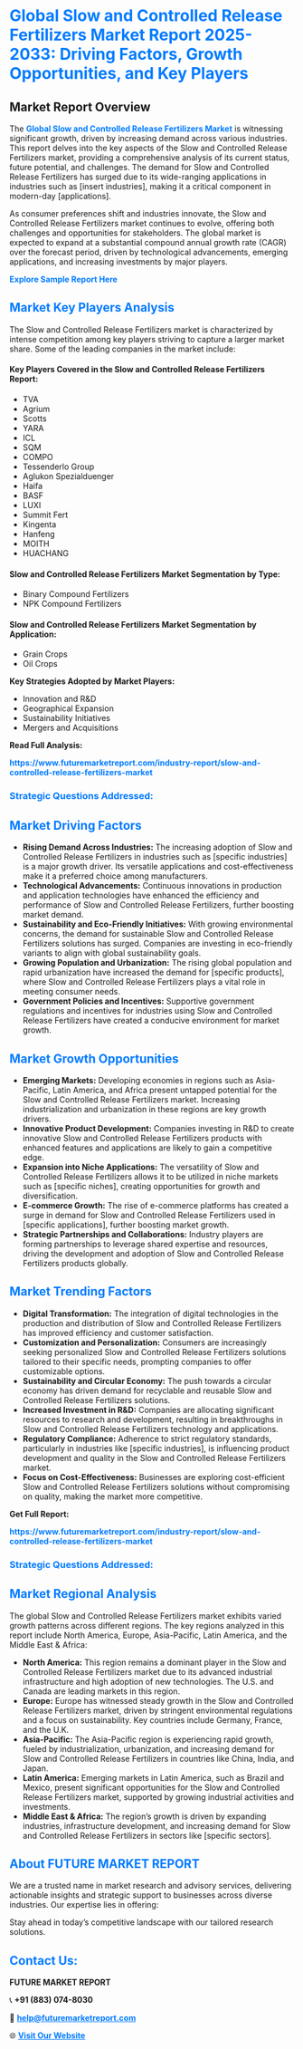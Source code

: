 <h1 style="color: #007BFF;">Global Slow and Controlled Release Fertilizers Market Report 2025-2033: Driving Factors, Growth Opportunities, and Key Players</h1>

<section id="overview">
<h2>Market Report Overview</h2>
<p>The <a href="https://www.futuremarketreport.com/industry-report/slow-and-controlled-release-fertilizers-market" style="color: #007BFF; text-decoration: none;"><strong>Global Slow and Controlled Release Fertilizers Market</strong></a> is witnessing significant growth, driven by increasing demand across various industries. This report delves into the key aspects of the Slow and Controlled Release Fertilizers market, providing a comprehensive analysis of its current status, future potential, and challenges. The demand for Slow and Controlled Release Fertilizers has surged due to its wide-ranging applications in industries such as [insert industries], making it a critical component in modern-day [applications].</p>
<p>As consumer preferences shift and industries innovate, the Slow and Controlled Release Fertilizers market continues to evolve, offering both challenges and opportunities for stakeholders. The global market is expected to expand at a substantial compound annual growth rate (CAGR) over the forecast period, driven by technological advancements, emerging applications, and increasing investments by major players.</p>
</section>

<section id="overview">
<p><a href="https://www.futuremarketreport.com/request-sample/reportId=105024" style="color: #007BFF; text-decoration: none;"><strong>Explore Sample Report Here</strong></a></p>
</section>

<section id="key-players">
<h2 style="color: #007BFF;">Market Key Players Analysis</h2>
<p>The Slow and Controlled Release Fertilizers market is characterized by intense competition among key players striving to capture a larger market share. Some of the leading companies in the market include:</p>
<h4>Key Players Covered in the Slow and Controlled Release Fertilizers Report:</h4>
<ul><li>TVA</li><li>Agrium</li><li>Scotts</li><li>YARA</li><li>ICL</li><li>SQM</li><li>COMPO</li><li>Tessenderlo Group</li><li>Aglukon Spezialduenger</li><li>Haifa</li><li>BASF</li><li>LUXI</li><li>Summit Fert</li><li>Kingenta</li><li>Hanfeng</li><li>MOITH</li><li>HUACHANG</li></ul>
<h4>Slow and Controlled Release Fertilizers Market Segmentation by Type:</h4>
<ul><li>Binary Compound Fertilizers</li><li>NPK Compound Fertilizers</li></ul>

<h4>Slow and Controlled Release Fertilizers Market Segmentation by Application:</h4>
<ul><li>Grain Crops</li><li>Oil Crops</li></ul>
<p><strong>Key Strategies Adopted by Market Players:</strong></p>
<ul>
<li>Innovation and R&D</li>
<li>Geographical Expansion</li>
<li>Sustainability Initiatives</li>
<li>Mergers and Acquisitions</li>
</ul>
</section>

<section>
<p><strong>Read Full Analysis: </strong></p><a href="https://www.futuremarketreport.com/industry-report/slow-and-controlled-release-fertilizers-market" style="color: #007BFF; text-decoration: none;"><strong>https://www.futuremarketreport.com/industry-report/slow-and-controlled-release-fertilizers-market</strong></a>
<h3 style="color: #007BFF;">Strategic Questions Addressed:</h3>
</section>

<section id="driving-factors">
<h2 style="color: #007BFF;">Market Driving Factors</h2>
<ul>
<li><strong>Rising Demand Across Industries:</strong> The increasing adoption of Slow and Controlled Release Fertilizers in industries such as [specific industries] is a major growth driver. Its versatile applications and cost-effectiveness make it a preferred choice among manufacturers.</li>
<li><strong>Technological Advancements:</strong> Continuous innovations in production and application technologies have enhanced the efficiency and performance of Slow and Controlled Release Fertilizers, further boosting market demand.</li>
<li><strong>Sustainability and Eco-Friendly Initiatives:</strong> With growing environmental concerns, the demand for sustainable Slow and Controlled Release Fertilizers solutions has surged. Companies are investing in eco-friendly variants to align with global sustainability goals.</li>
<li><strong>Growing Population and Urbanization:</strong> The rising global population and rapid urbanization have increased the demand for [specific products], where Slow and Controlled Release Fertilizers plays a vital role in meeting consumer needs.</li>
<li><strong>Government Policies and Incentives:</strong> Supportive government regulations and incentives for industries using Slow and Controlled Release Fertilizers have created a conducive environment for market growth.</li>
</ul>
</section>

<section id="growth-opportunities">
<h2 style="color: #007BFF;">Market Growth Opportunities</h2>
<ul>
<li><strong>Emerging Markets:</strong> Developing economies in regions such as Asia-Pacific, Latin America, and Africa present untapped potential for the Slow and Controlled Release Fertilizers market. Increasing industrialization and urbanization in these regions are key growth drivers.</li>
<li><strong>Innovative Product Development:</strong> Companies investing in R&D to create innovative Slow and Controlled Release Fertilizers products with enhanced features and applications are likely to gain a competitive edge.</li>
<li><strong>Expansion into Niche Applications:</strong> The versatility of Slow and Controlled Release Fertilizers allows it to be utilized in niche markets such as [specific niches], creating opportunities for growth and diversification.</li>
<li><strong>E-commerce Growth:</strong> The rise of e-commerce platforms has created a surge in demand for Slow and Controlled Release Fertilizers used in [specific applications], further boosting market growth.</li>
<li><strong>Strategic Partnerships and Collaborations:</strong> Industry players are forming partnerships to leverage shared expertise and resources, driving the development and adoption of Slow and Controlled Release Fertilizers products globally.</li>
</ul>
</section>

<section id="trending-factors">
<h2 style="color: #007BFF;">Market Trending Factors</h2>
<ul>
<li><strong>Digital Transformation:</strong> The integration of digital technologies in the production and distribution of Slow and Controlled Release Fertilizers has improved efficiency and customer satisfaction.</li>
<li><strong>Customization and Personalization:</strong> Consumers are increasingly seeking personalized Slow and Controlled Release Fertilizers solutions tailored to their specific needs, prompting companies to offer customizable options.</li>
<li><strong>Sustainability and Circular Economy:</strong> The push towards a circular economy has driven demand for recyclable and reusable Slow and Controlled Release Fertilizers solutions.</li>
<li><strong>Increased Investment in R&D:</strong> Companies are allocating significant resources to research and development, resulting in breakthroughs in Slow and Controlled Release Fertilizers technology and applications.</li>
<li><strong>Regulatory Compliance:</strong> Adherence to strict regulatory standards, particularly in industries like [specific industries], is influencing product development and quality in the Slow and Controlled Release Fertilizers market.</li>
<li><strong>Focus on Cost-Effectiveness:</strong> Businesses are exploring cost-efficient Slow and Controlled Release Fertilizers solutions without compromising on quality, making the market more competitive.</li>
</ul>
</section>

<section>
<p><strong>Get Full Report: </strong></p><a href="https://www.futuremarketreport.com/industry-report/slow-and-controlled-release-fertilizers-market" style="color: #007BFF; text-decoration: none;"><strong>https://www.futuremarketreport.com/industry-report/slow-and-controlled-release-fertilizers-market</strong></a>
<h3 style="color: #007BFF;">Strategic Questions Addressed:</h3>
</section>


<section id="regional-analysis">
<h2 style="color: #007BFF;">Market Regional Analysis</h2>
<p>The global Slow and Controlled Release Fertilizers market exhibits varied growth patterns across different regions. The key regions analyzed in this report include North America, Europe, Asia-Pacific, Latin America, and the Middle East & Africa:</p>
<ul>
<li><strong>North America:</strong> This region remains a dominant player in the Slow and Controlled Release Fertilizers market due to its advanced industrial infrastructure and high adoption of new technologies. The U.S. and Canada are leading markets in this region.</li>
<li><strong>Europe:</strong> Europe has witnessed steady growth in the Slow and Controlled Release Fertilizers market, driven by stringent environmental regulations and a focus on sustainability. Key countries include Germany, France, and the U.K.</li>
<li><strong>Asia-Pacific:</strong> The Asia-Pacific region is experiencing rapid growth, fueled by industrialization, urbanization, and increasing demand for Slow and Controlled Release Fertilizers in countries like China, India, and Japan.</li>
<li><strong>Latin America:</strong> Emerging markets in Latin America, such as Brazil and Mexico, present significant opportunities for the Slow and Controlled Release Fertilizers market, supported by growing industrial activities and investments.</li>
<li><strong>Middle East & Africa:</strong> The region’s growth is driven by expanding industries, infrastructure development, and increasing demand for Slow and Controlled Release Fertilizers in sectors like [specific sectors].</li>
</ul>
</section>

<footer>
<h2 style="color: #007BFF;">About FUTURE MARKET REPORT</h2>
<p>We are a trusted name in market research and advisory services, delivering actionable insights and strategic support to businesses across diverse industries. Our expertise lies in offering:</p>

<p>Stay ahead in today’s competitive landscape with our tailored research solutions.</p>

<h2 style="color: #007BFF;">Contact Us:</h2>
<p><strong>FUTURE MARKET REPORT</strong></p>
<p>📞 <strong>+91 (883) 074-8030</strong></p>
<p>📧 <strong><a href="mailto:help@futuremarketreport.com" style="color: #007BFF;">help@futuremarketreport.com</a></strong></p>
<p>🌐 <strong><a href="https://www.futuremarketreport.com/" style="color: #007BFF;">Visit Our Website</a></strong></p>
</footer>
